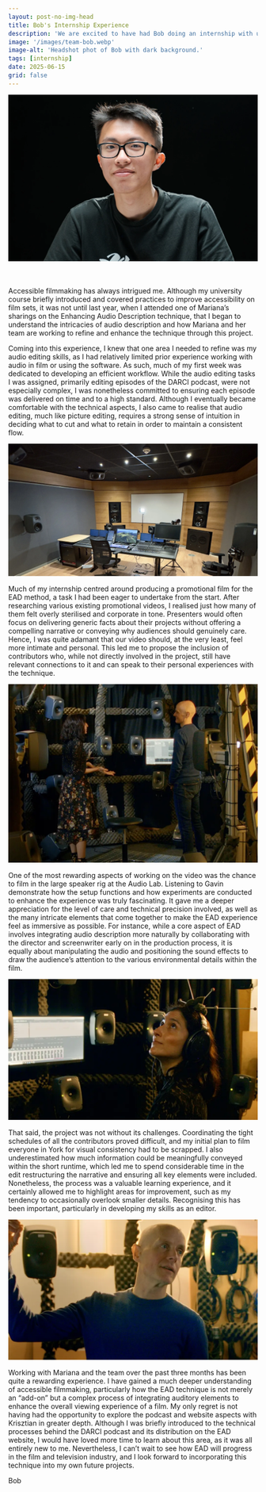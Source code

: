 ```yaml
---
layout: post-no-img-head
title: Bob's Internship Experience
description: 'We are excited to have had Bob doing an internship with us. In this post he sums up his experience on working on a promotional and a demo film for the EAD method.'
image: '/images/team-bob.webp'
image-alt: 'Headshot phot of Bob with dark background.'
tags: [internship]
date: 2025-06-15
grid: false
---
```


<center><img src="/images/team-bob.webp" alt="Headshot of Bob."  width="700"></center><br><br>

Accessible filmmaking has always intrigued me. Although my university course briefly introduced and covered practices to improve accessibility on film sets, it was not until last year, when I attended one of Mariana’s sharings on the Enhancing Audio Description technique, that I began to understand the intricacies of audio description and how Mariana and her team are working to refine and enhance the technique through this project.

Coming into this experience, I knew that one area I needed to refine was my audio editing skills, as I had relatively limited prior experience working with audio in film or using the software. As such, much of my first week was dedicated to developing an efficient workflow. While the audio editing tasks I was assigned, primarily editing episodes of the DARCI podcast, were not especially complex, I was nonetheless committed to ensuring each episode was delivered on time and to a high standard. Although I eventually became comfortable with the technical aspects, I also came to realise that audio editing, much like picture editing, requires a strong sense of intuition in deciding what to cut and what to retain in order to maintain a consistent flow.

![alt-text](images/2025-08-15-bobs-internship-experience-04.webp)

Much of my internship centred around producing a promotional film for the EAD method, a task I had been eager to undertake from the start. After researching various existing promotional videos, I realised just how many of them felt overly sterilised and corporate in tone. Presenters would often focus on delivering generic facts about their projects without offering a compelling narrative or conveying why audiences should genuinely care. Hence, I was quite adamant that our video should, at the very least, feel more intimate and personal. This led me to propose the inclusion of contributors who, while not directly involved in the project, still have relevant connections to it and can speak to their personal experiences with the technique.

![alt-text](images/2025-08-15-bobs-internship-experience-01.webp)

One of the most rewarding aspects of working on the video was the chance to film in the large speaker rig at the Audio Lab. Listening to Gavin demonstrate how the setup functions and how experiments are conducted to enhance the experience was truly fascinating. It gave me a deeper appreciation for the level of care and technical precision involved, as well as the many intricate elements that come together to make the EAD experience feel as immersive as possible. For instance, while a core aspect of EAD involves integrating audio description more naturally by collaborating with the director and screenwriter early on in the production process, it is equally about manipulating the audio and positioning the sound effects to draw the audience’s attention to the various environmental details within the film.

![alt-text](images/2025-08-15-bobs-internship-experience-02.webp)

That said, the project was not without its challenges. Coordinating the tight schedules of all the contributors proved difficult, and my initial plan to film everyone in York for visual consistency had to be scrapped. I also underestimated how much information could be meaningfully conveyed within the short runtime, which led me to spend considerable time in the edit restructuring the narrative and ensuring all key elements were included. Nonetheless, the process was a valuable learning experience, and it certainly allowed me to highlight areas for improvement, such as my tendency to occasionally overlook smaller details. Recognising this has been important, particularly in developing my skills as an editor.

![alt-text](images/2025-08-15-bobs-internship-experience-03.webp)

Working with Mariana and the team over the past three months has been quite a rewarding experience. I have gained a much deeper understanding of accessible filmmaking, particularly how the EAD technique is not merely an “add-on” but a complex process of integrating auditory elements to enhance the overall viewing experience of a film. My only regret is not having had the opportunity to explore the podcast and website aspects with Krisztian in greater depth. Although I was briefly introduced to the technical processes behind the DARCI podcast and its distribution on the EAD website, I would have loved more time to learn about this area, as it was all entirely new to me. Nevertheless, I can’t wait to see how EAD will progress in the film and television industry, and I look forward to incorporating this technique into my own future projects.

Bob